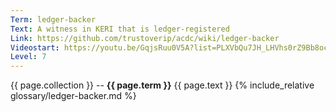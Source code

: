 ```yaml
---
Term: ledger-backer
Text: A witness in KERI that is ledger-registered
Link: https://github.com/trustoverip/acdc/wiki/ledger-backer
Videostart: https://youtu.be/GqjsRuu0V5A?list=PLXVbQu7JH_LHVhs0rZ9Bb8ocyKlPljkaG&t=27m55s
Level: 7
---
```


{{ page.collection }} -- **{{ page.term }}**
   {{ page.text }} 
{% include_relative glossary/ledger-backer.md %}
